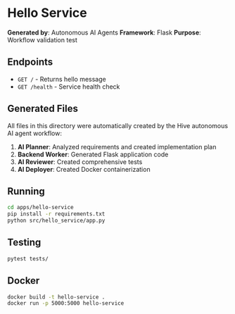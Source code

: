 # Hello Service

**Generated by**: Autonomous AI Agents
**Framework**: Flask
**Purpose**: Workflow validation test

## Endpoints

- `GET /` - Returns hello message
- `GET /health` - Service health check

## Generated Files

All files in this directory were automatically created by the Hive autonomous AI agent workflow:

1. **AI Planner**: Analyzed requirements and created implementation plan
2. **Backend Worker**: Generated Flask application code
3. **AI Reviewer**: Created comprehensive tests
4. **AI Deployer**: Created Docker containerization

## Running

```bash
cd apps/hello-service
pip install -r requirements.txt
python src/hello_service/app.py
```

## Testing

```bash
pytest tests/
```

## Docker

```bash
docker build -t hello-service .
docker run -p 5000:5000 hello-service
```
